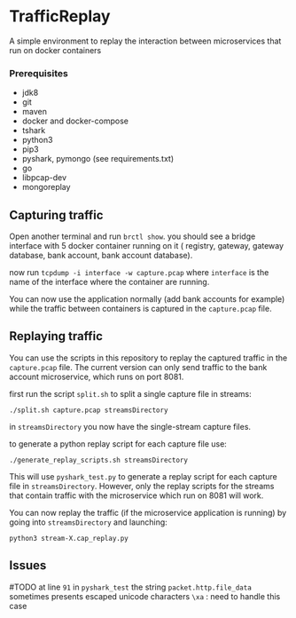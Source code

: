 # TrafficReplay

A simple environment to replay the interaction between microservices that run on docker containers

### Prerequisites

- jdk8
- git
- maven
- docker and docker-compose
- tshark
- python3
- pip3
- pyshark, pymongo (see requirements.txt)
- go
- libpcap-dev
- mongoreplay

## Capturing traffic

Open another terminal and run `brctl show`. you should see a bridge interface with 5 docker container running on it ( registry, gateway, gateway database, bank account, bank account database).

now run `tcpdump -i interface -w capture.pcap` where `interface` is the name of the interface where the container are running.

You can now use the application normally (add bank accounts for example) while the traffic between containers is captured in the `capture.pcap` file.


## Replaying traffic

You can use the scripts in this repository to replay the captured traffic in the `capture.pcap` file. The current version can only send traffic to the bank account microservice, which runs on port 8081.

first run the script `split.sh` to split a single capture file in streams:

  `./split.sh capture.pcap streamsDirectory`

in `streamsDirectory` you now have the single-stream capture files.

to generate a python replay script for each capture file use:

  `./generate_replay_scripts.sh streamsDirectory`

This will use `pyshark_test.py` to generate a replay script for each capture file in `streamsDirectory`. However, only the replay scripts for the streams that contain traffic with the microservice which run on 8081 will work.

You can now replay the traffic (if the microservice application is running) by going into `streamsDirectory` and launching:

  `python3 stream-X.cap_replay.py`

## Issues

#TODO
at line `91` in `pyshark_test` the string `packet.http.file_data` sometimes presents escaped unicode characters `\xa` : need to handle this case

